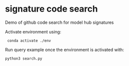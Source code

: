 # signature code search
 Demo of github code search for model hub signatures

Activate environment using:

``` conda activate ./env```

Run query example once the environment is activated with:

```python3 search.py```